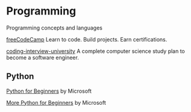 # Programming

Programming concepts and languages

[freeCodeCamp](https://www.freecodecamp.org/) Learn to code. Build projects. Earn certifications.

[coding-interview-university](https://github.com/jwasham/coding-interview-university) A complete computer science study plan to become a software engineer.

## Python

[Python for Beginners](https://www.youtube.com/playlist?list=PLlrxD0HtieHhS8VzuMCfQD4uJ9yne1mE6) by Microsoft

[More Python for Beginners](https://www.youtube.com/playlist?list=PLlrxD0HtieHiXd-nEby-TMCoUNwhbLUnj) by Microsoft